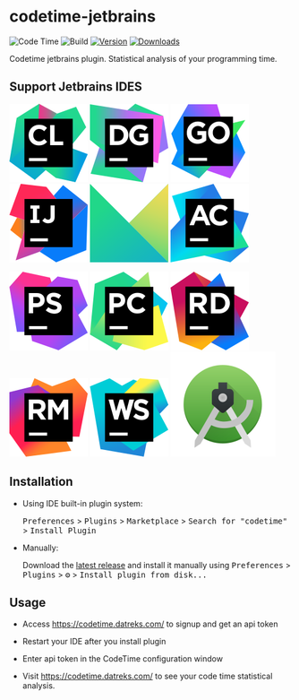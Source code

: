 # codetime-jetbrains

![Code Time](https://img.shields.io/endpoint?style=flat&url=https://codetime-api.datreks.com/badge/1?logoColor=white%26project=codetime-jetbrains%26recentMS=0%26showProject=false)
![Build](https://github.com/Data-Trekkers/codetime-jetbrains/workflows/Build/badge.svg)
[![Version](https://img.shields.io/jetbrains/plugin/v/15507-codetime.svg)](https://plugins.jetbrains.com/plugin/15507-codetime)
[![Downloads](https://img.shields.io/jetbrains/plugin/d/15507-codetime.svg)](https://plugins.jetbrains.com/plugin/15507-codetime)

<!-- Plugin description -->
Codetime jetbrains plugin. Statistical analysis of your programming time.
<!-- Plugin description end -->

## Support Jetbrains IDES

[![CLion](https://github.com/JetBrains/logos/blob/master/web/clion/clion.svg)](https://www.jetbrains.com/clion/)
[![DataGrip](https://github.com/JetBrains/logos/blob/master/web/datagrip/datagrip.svg)](https://www.jetbrains.com/datagrip/)
[![GoLand](https://github.com/JetBrains/logos/blob/master/web/goland/goland.svg)](https://www.jetbrains.com/goland/)
[![IntelliJ IDEA](https://github.com/JetBrains/logos/blob/master/web/intellij-idea/intellij-idea.svg)](https://www.jetbrains.com/idea/)
[![MPS](./img/mps.svg)](https://www.jetbrains.com/mps/)
[![AppCode](https://github.com/JetBrains/logos/blob/master/web/appcode/appcode.svg)](https://www.jetbrains.com/appcode/)

[![PhpStorm](https://github.com/JetBrains/logos/blob/master/web/phpstorm/phpstorm.svg)](https://www.jetbrains.com/phpstorm/)
[![PyCharm](https://github.com/JetBrains/logos/blob/master/web/pycharm/pycharm.svg)](https://www.jetbrains.com/pycharm/)
[![Rider](https://github.com/JetBrains/logos/blob/master/web/rider/rider.svg)](https://www.jetbrains.com/rider/)
[![RubyMine](https://github.com/JetBrains/logos/blob/master/web/rubymine/rubymine.svg)](https://www.jetbrains.com/rubymine/)
[![WebStorm](https://github.com/JetBrains/logos/blob/master/web/webstorm/webstorm.svg)](https://www.jetbrains.com/webstorm/)
[![Android Studio](./img/android-studio.svg)](https://developer.android.com/studio)


<!-- Plugin description -->
## Installation

- Using IDE built-in plugin system:

  <kbd>Preferences</kbd> > <kbd>Plugins</kbd> > <kbd>Marketplace</kbd> > <kbd>Search for "codetime"</kbd> >
  <kbd>Install Plugin</kbd>

- Manually:

  Download the [latest release](https://github.com/Data-Trekkers/codetime/releases/latest) and install it manually using
  <kbd>Preferences</kbd> > <kbd>Plugins</kbd> > <kbd>⚙️</kbd> > <kbd>Install plugin from disk...</kbd>

## Usage

- Access https://codetime.datreks.com/ to signup and get an api token

- Restart your IDE after you install plugin

- Enter api token in the CodeTime configuration window

- Visit https://codetime.datreks.com/ to see your code time statistical analysis.

<!-- Plugin description end -->
